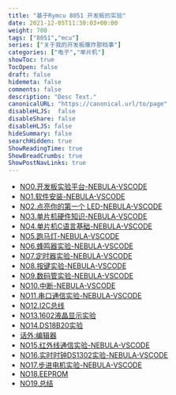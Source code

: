 ```yaml
---
title: "基于Rymcu 8051 开发板的实验"
date: 2021-12-05T11:30:03+00:00
weight: 700
tags: ["8051","mcu"]
series: ["关于我的开发板爆炸那档事"]
categories: ["电子","单片机"]
showToc: true
TocOpen: false
draft: false
hidemeta: false
comments: false
description: "Desc Text."
canonicalURL: "https://canonical.url/to/page"
disableHLJS:  false
disableShare: false
disableHLJS: false
hideSummary: false
searchHidden: true
ShowReadingTime: true
ShowBreadCrumbs: true
ShowPostNavLinks: true
---
```


- <a href="https://rymcu.com/article/190">NO0.开发板实验平台-NEBULA-VSCODE</a>
- <a href="https://rymcu.com/article/167">NO1.软件安装-NEBULA-VSCODE</a>
- <a href="https://rymcu.com/article/168">NO2.点亮你的第一个 LED-NEBULA-VSCODE</a>
- <a href="https://rymcu.com/article/170">NO3.单片机硬件知识-NEBULA-VSCODE</a>
- <a href="https://rymcu.com/article/171">NO4.单片机C语言基础-NEBULA-VSCODE</a>
- <a href="https://rymcu.com/article/169">NO5.跑马灯-NEBULA-VSCODE</a>
- <a href="https://rymcu.com/article/172">NO6.蜂鸣器实验-NEBULA-VSCODE</a>
- <a href="https://rymcu.com/article/173">NO7.定时器实验-NEBULA-VSCODE
- <a href="https://rymcu.com/article/174">NO8.按键实验-NEBULA-VSCODE</a>
- <a href="https://rymcu.com/article/191">NO9.数码管实验-NEBULA-VSCODE</a>
- <a href="https://rymcu.com/article/177">NO10.中断-NEBULA-VSCODE</a>
- <a href="https://rymcu.com/article/178">NO11.串口通信实验-NEBULA-VSCODE</a>
- <a href="https://rymcu.com/article/181">NO12.I2C总线</a>
- <a href="https://rymcu.com/article/195">NO13.1602液晶显示实验</a>
- <a href="https://rymcu.com/article/180">NO14.DS18B20实验</a>
- <a href="https://rymcu.com/article/194">话外:编辑器
- <a href="https://rymcu.com/article/post/182">NO15.红外线通信实验-NEBULA-VSCODE</a>
- <a href="https://rymcu.com/article/183">NO16.实时时钟DS1302实验-NEBULA-VSCODE</a>
- <a href="https://rymcu.com/article/186">NO17.步进电机实验-NEBULA-VSCODE</a>
- <a href="https://rymcu.com/article/188">NO18.EEPROM</a>
- <a href="https://rymcu.com/article/198">NO19.总结</a>